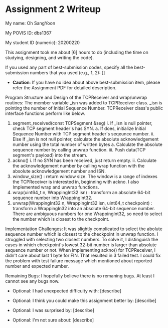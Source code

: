 Assignment 2 Writeup
=============

My name: Oh SangYoon

My POVIS ID: dbs1367

My student ID (numeric): 20200220

This assignment took me about [6] hours to do (including the time on studying, designing, and writing the code).

If you used any part of best-submission codes, specify all the best-submission numbers that you used (e.g., 1, 2): []

- **Caution**: If you have no idea about above best-submission item, please refer the Assignment PDF for detailed description.

Program Structure and Design of the TCPReceiver and wrap/unwrap routines:
The member variable _isn was added to TCPReceiver class. _isn is pointing the number of Initial Sequence Number.
TCPReceiver class's public interface functions perform like below.
1. segment_received(const TCPSegment &seg)
	i. If _isn is null pointer, check TCP segment header's has SYN.
		a. If does, initialize Initial Sequence Number with TCP segment header's seqeunce number.
	ii. Else If _isn is not null pointer, calculate the absolute acknowledgement number using the total number of written bytes
		a. Calculate the absolute sequence number by calling unwrap function.
	iii. Push data(TCP segment's payload) into the stream.
2. ackno()
	i. If no SYN has been received, just return empty.
	ii. Calculate the acknowledgement number by calling wrap function with the absolute acknowledgement number and ISN.
3. window_size() : return window size. The window is a range of indexes the TCPReceiver is interested in, beginning with ackno.
I also Implemented wrap and unwrap functions.
1. wrap(uint64_t n, WrappingInt32 isn) : transform an absolute 64-bit sequence number into WrappingInt32.
2. unwrap(WrappingInt32 n, WrappingInt32 isn, uint64_t checkpoint) : transform a WrappingIn32 into an absolute 64-bit sequence number. There are ambiguous numbers for one WrappingInt32, so need to select the number which is closest to the checkpoint.

Implementation Challenges:
It was slightly complicated to select the abolute sequence number which is closest to the checkpoint in unwrap function. I struggled with selecting two closest numbers. To solve it, I distinguish the cases in which checkpoint's lowest 32-bit number is larger than absolute sequence number or not.
When implementing ackno() for TCPReceiver, I didn't care about last 1 byte for FIN. That resulted in 3 failed test. I could fix the problem with test failure message which mentioned about reported number and expected number.

Remaining Bugs:
I hopefully believe there is no remaning bugs. At least I cannot see any bugs now.

- Optional: I had unexpected difficulty with: [describe]

- Optional: I think you could make this assignment better by: [describe]

- Optional: I was surprised by: [describe]

- Optional: I'm not sure about: [describe]
